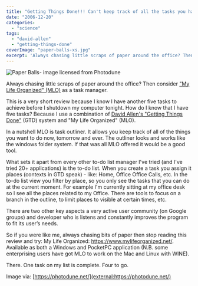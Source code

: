 ```yaml
---
title: "Getting Things Done!!! Can't keep track of all the tasks you have to do? Need a better tool to implement GTD?"
date: "2006-12-20"
categories: 
  - "science"
tags: 
  - "david-allen"
  - "getting-things-done"
coverImage: "paper-balls-xs.jpg"
excerpt: 'Always chasing little scraps of paper around the office? Then consider ["My Life'
---
```


![Paper Balls- image licensed from Photodune](src/content/blog/getting_things_/images/paper-balls-xs.jpg)

Always chasing little scraps of paper around the office? Then consider ["My Life Organized" (MLO)](external:https://www.mylifeorganized.net/) as a task manager.

This is a very short review because I know I have another five tasks to achieve before I shutdown my computer tonight. How do I know that I have five tasks? Because I use a combination of [David Allen's "Getting Things Done"](external:https://www.amazon.com/Getting-Things-Done-Stress-Free-Productivity/dp/0142000280/&tag=notesfromatoo-20) (GTD) system and "My Life Organized" (MLO).

In a nutshell MLO is task outliner. It allows you keep track of all of the things you want to do now, tomorrow and ever. The outliner looks and works like the windows folder system. If that was all MLO offered it would be a good tool.

What sets it apart from every other to-do list manager I've tried (and I've tried 20+ applications) is the to-do list. When you create a task you assign it places (contexts in GTD speak) - like: Home, Office Office Calls, etc. In the to-do list view you filter by place, so you only see the tasks that you can do at the current moment. For example I'm currently sitting at my office desk so I see all the places related to my Office. There are tools to focus on a branch in the outline, to limit places to visible at certain times, etc.

There are two other key aspects a very active user community (on Google groups) and developer who is listens and constantly improves the program to fit its user’s needs.

So if you were like me, always chasing bits of paper then stop reading this review and try: My Life Organized: https://www.mylifeorganized.net/. Available as both a Windows and PocketPC application (N.B. some enterprising users have got MLO to work on the Mac and Linux with WINE).

There. One task on my list is complete. Four to go.

Image via: [https://photodune.net/](external:https://photodune.net/)
